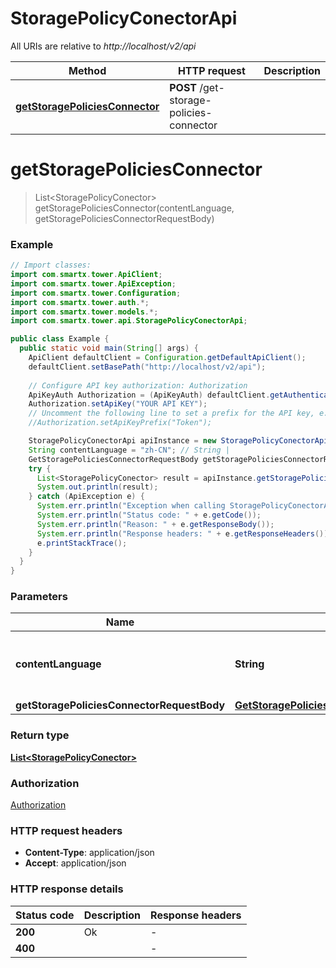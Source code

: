 # StoragePolicyConectorApi

All URIs are relative to *http://localhost/v2/api*

Method | HTTP request | Description
------------- | ------------- | -------------
[**getStoragePoliciesConnector**](StoragePolicyConectorApi.md#getStoragePoliciesConnector) | **POST** /get-storage-policies-connector | 


<a name="getStoragePoliciesConnector"></a>
# **getStoragePoliciesConnector**
> List&lt;StoragePolicyConector&gt; getStoragePoliciesConnector(contentLanguage, getStoragePoliciesConnectorRequestBody)



### Example
```java
// Import classes:
import com.smartx.tower.ApiClient;
import com.smartx.tower.ApiException;
import com.smartx.tower.Configuration;
import com.smartx.tower.auth.*;
import com.smartx.tower.models.*;
import com.smartx.tower.api.StoragePolicyConectorApi;

public class Example {
  public static void main(String[] args) {
    ApiClient defaultClient = Configuration.getDefaultApiClient();
    defaultClient.setBasePath("http://localhost/v2/api");
    
    // Configure API key authorization: Authorization
    ApiKeyAuth Authorization = (ApiKeyAuth) defaultClient.getAuthentication("Authorization");
    Authorization.setApiKey("YOUR API KEY");
    // Uncomment the following line to set a prefix for the API key, e.g. "Token" (defaults to null)
    //Authorization.setApiKeyPrefix("Token");

    StoragePolicyConectorApi apiInstance = new StoragePolicyConectorApi(defaultClient);
    String contentLanguage = "zh-CN"; // String | 
    GetStoragePoliciesConnectorRequestBody getStoragePoliciesConnectorRequestBody = new GetStoragePoliciesConnectorRequestBody(); // GetStoragePoliciesConnectorRequestBody | 
    try {
      List<StoragePolicyConector> result = apiInstance.getStoragePoliciesConnector(contentLanguage, getStoragePoliciesConnectorRequestBody);
      System.out.println(result);
    } catch (ApiException e) {
      System.err.println("Exception when calling StoragePolicyConectorApi#getStoragePoliciesConnector");
      System.err.println("Status code: " + e.getCode());
      System.err.println("Reason: " + e.getResponseBody());
      System.err.println("Response headers: " + e.getResponseHeaders());
      e.printStackTrace();
    }
  }
}
```

### Parameters

Name | Type | Description  | Notes
------------- | ------------- | ------------- | -------------
 **contentLanguage** | **String**|  | [enum: zh-CN, en-US]
 **getStoragePoliciesConnectorRequestBody** | [**GetStoragePoliciesConnectorRequestBody**](GetStoragePoliciesConnectorRequestBody.md)|  |

### Return type

[**List&lt;StoragePolicyConector&gt;**](StoragePolicyConector.md)

### Authorization

[Authorization](../README.md#Authorization)

### HTTP request headers

 - **Content-Type**: application/json
 - **Accept**: application/json

### HTTP response details
| Status code | Description | Response headers |
|-------------|-------------|------------------|
**200** | Ok |  -  |
**400** |  |  -  |

